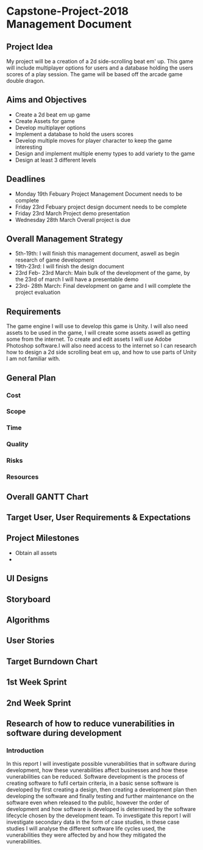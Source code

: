 # Capstone-Project-2018 Management Document

## Project Idea
My project will be a creation of a 2d side-scrolling beat em' up. This game will include multiplayer options for users and a database holding the users scores of a play session. The game will be based off the arcade game double dragon.


## Aims and Objectives
* Create a 2d beat em up game
* Create Assets for game
* Develop multiplayer options
* Implement a database to hold the users scores
* Develop multiple moves for player character to keep the game interesting
* Design and implement multiple enemy types to add variety to the game
* Design at least 3 different levels
## Deadlines
* Monday 19th Febuary Project Management Document needs to be complete
* Friday 23rd Febuary project design document needs to be complete
* Friday 23rd March Project demo presentation
* Wednesday 28th March Overall project is due

## Overall Management Strategy
* 5th-19th: I will finish this management document, aswell as begin research of game development
* 19th-23rd: I will finish the design document 
* 23rd Feb- 23rd March: Main bulk of the development of the game, by the 23rd of march I will have a presentable demo
* 23rd- 28th March: Final development on game and I will complete the project evaluation

## Requirements
The game engine I will use to develop this game is Unity. I will also need assets to be used in the game, I will create some assets aswell as getting some from the internet. To create and edit assets I will use Adobe Photoshop software.I will also need access to the internet so I can research how to design a 2d side scrolling beat em up, and how to use parts of Unity I am not familiar with.


## General Plan
### Cost
### Scope
### Time
### Quality
### Risks
### Resources




## Overall GANTT Chart



## Target User, User Requirements & Expectations



## Project Milestones
* Obtain all assets
* 


## UI Designs



## Storyboard



## Algorithms



## User Stories



## Target Burndown Chart



## 1st Week Sprint



## 2nd Week Sprint

## Research of how to reduce vunerabilities in software during development
### Introduction
In this report I will investigate possible vunerabilities that in software during development, how these vunerabilities affect businesses and how these vunerabilities can be reduced. Software development is the process of creating software to fufil certain criteria, in a basic sense software is developed by first creating a design, then creating a development plan then developing the software and finally testing and further maintenance on the software even when released to the public, however the order of development and how software is developed is determined by the software lifecycle chosen by the development team. To investigate this report I will investigate secondary data in the form of case studies, in these case studies I will analyse the different software life cycles used, the vunerabilities they were affected by and how they mitigated the vunerabilities.

